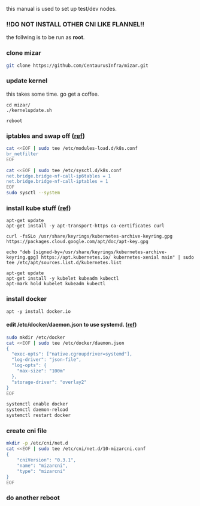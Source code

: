 this manual is used to set up test/dev nodes.

### !!DO NOT INSTALL OTHER CNI LIKE FLANNEL!!

the follwing is to be run as **root**.

### clone mizar

```bash
git clone https://github.com/CentaurusInfra/mizar.git
```

### update kernel
this takes some time. go get a coffee.
```
cd mizar/
./kernelupdate.sh

reboot
```

### iptables and swap off ([ref](https://kubernetes.io/docs/setup/production-environment/tools/kubeadm/install-kubeadm/#letting-iptables-see-bridged-traffic))
```bash
cat <<EOF | sudo tee /etc/modules-load.d/k8s.conf
br_netfilter
EOF

cat <<EOF | sudo tee /etc/sysctl.d/k8s.conf
net.bridge.bridge-nf-call-ip6tables = 1
net.bridge.bridge-nf-call-iptables = 1
EOF
sudo sysctl --system
```


### install kube stuff ([ref](https://kubernetes.io/docs/setup/production-environment/tools/kubeadm/install-kubeadm/#installing-kubeadm-kubelet-and-kubectl))
```
apt-get update
apt-get install -y apt-transport-https ca-certificates curl

curl -fsSLo /usr/share/keyrings/kubernetes-archive-keyring.gpg https://packages.cloud.google.com/apt/doc/apt-key.gpg

echo "deb [signed-by=/usr/share/keyrings/kubernetes-archive-keyring.gpg] https://apt.kubernetes.io/ kubernetes-xenial main" | sudo tee /etc/apt/sources.list.d/kubernetes.list

apt-get update
apt-get install -y kubelet kubeadm kubectl
apt-mark hold kubelet kubeadm kubectl
```

### install docker
```
apt -y install docker.io
```

#### edit /etc/docker/daemon.json to use systemd. ([ref](https://kubernetes.io/docs/setup/production-environment/container-runtimes/#docker))

```bash
sudo mkdir /etc/docker
cat <<EOF | sudo tee /etc/docker/daemon.json
{
  "exec-opts": ["native.cgroupdriver=systemd"],
  "log-driver": "json-file",
  "log-opts": {
    "max-size": "100m"
  },
  "storage-driver": "overlay2"
}
EOF

systemctl enable docker
systemctl daemon-reload
systemctl restart docker
```

### create cni file
```bash
mkdir -p /etc/cni/net.d
cat <<EOF | sudo tee /etc/cni/net.d/10-mizarcni.conf
{
	"cniVersion": "0.3.1",
	"name": "mizarcni",
	"type": "mizarcni"
}
EOF
```

### do another reboot
